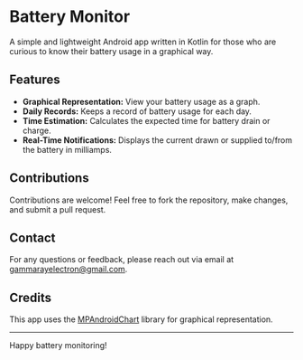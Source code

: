 # Battery Monitor

A simple and lightweight Android app written in Kotlin for those who are curious to know their battery usage in a graphical way.

## Features

- **Graphical Representation:** View your battery usage as a graph.
- **Daily Records:** Keeps a record of battery usage for each day.
- **Time Estimation:** Calculates the expected time for battery drain or charge.
- **Real-Time Notifications:** Displays the current drawn or supplied to/from the battery in milliamps.

## Contributions
Contributions are welcome! Feel free to fork the repository, make changes, and submit a pull request.

## Contact
For any questions or feedback, please reach out via email at gammarayelectron@gmail.com.

## Credits
This app uses the [MPAndroidChart](https://github.com/PhilJay/MPAndroidChart) library for graphical representation.

---

Happy battery monitoring!

